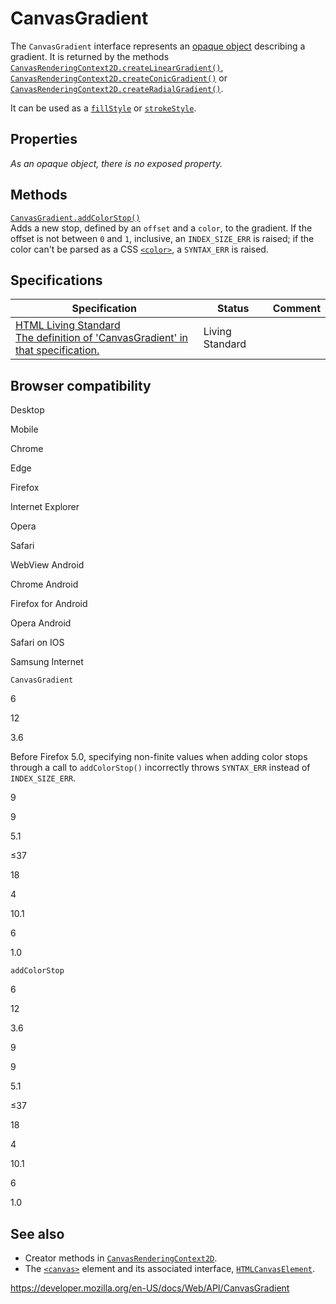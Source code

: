 # CanvasGradient

The `CanvasGradient` interface represents an [opaque object](https://en.wikipedia.org/wiki/Opaque_data_type) describing a gradient. It is returned by the methods [`CanvasRenderingContext2D.createLinearGradient()`](canvasrenderingcontext2d/createlineargradient), [`CanvasRenderingContext2D.createConicGradient()`](canvasrenderingcontext2d/createconicgradient) or [`CanvasRenderingContext2D.createRadialGradient()`](canvasrenderingcontext2d/createradialgradient).

It can be used as a [`fillStyle`](canvasrenderingcontext2d/fillstyle) or [`strokeStyle`](canvasrenderingcontext2d/strokestyle).

## Properties

_As an opaque object, there is no exposed property._

## Methods

[`CanvasGradient.addColorStop()`](canvasgradient/addcolorstop)  
Adds a new stop, defined by an `offset` and a `color`, to the gradient. If the offset is not between `0` and `1`, inclusive, an `INDEX_SIZE_ERR` is raised; if the color can't be parsed as a CSS [`<color>`](https://developer.mozilla.org/en-US/docs/Web/CSS/color_value), a `SYNTAX_ERR` is raised.

## Specifications

<table><thead><tr class="header"><th>Specification</th><th>Status</th><th>Comment</th></tr></thead><tbody><tr class="odd"><td><a href="https://html.spec.whatwg.org/multipage/the-canvas-element.html#canvasgradient">HTML Living Standard<br />
<span class="small">The definition of 'CanvasGradient' in that specification.</span></a></td><td><span class="spec-living">Living Standard</span></td><td></td></tr></tbody></table>

## Browser compatibility

Desktop

Mobile

Chrome

Edge

Firefox

Internet Explorer

Opera

Safari

WebView Android

Chrome Android

Firefox for Android

Opera Android

Safari on IOS

Samsung Internet

`CanvasGradient`

6

12

3.6

Before Firefox 5.0, specifying non-finite values when adding color stops through a call to `addColorStop()` incorrectly throws `SYNTAX_ERR` instead of `INDEX_SIZE_ERR`.

9

9

5.1

≤37

18

4

10.1

6

1.0

`addColorStop`

6

12

3.6

9

9

5.1

≤37

18

4

10.1

6

1.0

## See also

- Creator methods in [`CanvasRenderingContext2D`](canvasrenderingcontext2d).
- The [`<canvas>`](https://developer.mozilla.org/en-US/docs/Web/HTML/Element/canvas) element and its associated interface, [`HTMLCanvasElement`](htmlcanvaselement).

<a href="https://developer.mozilla.org/en-US/docs/Web/API/CanvasGradient" class="_attribution-link">https://developer.mozilla.org/en-US/docs/Web/API/CanvasGradient</a>
